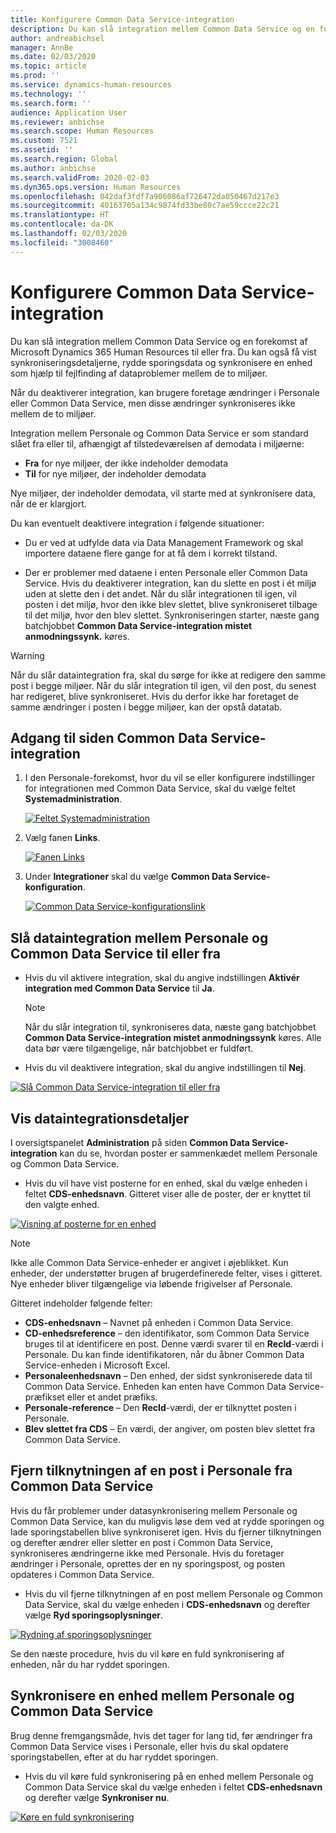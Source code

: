 ```yaml
---
title: Konfigurere Common Data Service-integration
description: Du kan slå integration mellem Common Data Service og en forekomst af Microsoft Dynamics 365 Human Resources til eller fra. Du kan også få vist synkroniseringsdetaljerne, rydde sporingsdata og synkronisere en enhed som hjælp til fejlfinding af dataproblemer mellem de to miljøer.
author: andreabichsel
manager: AnnBe
ms.date: 02/03/2020
ms.topic: article
ms.prod: ''
ms.service: dynamics-human-resources
ms.technology: ''
ms.search.form: ''
audience: Application User
ms.reviewer: anbichse
ms.search.scope: Human Resources
ms.custom: 7521
ms.assetid: ''
ms.search.region: Global
ms.author: anbichse
ms.search.validFrom: 2020-02-03
ms.dyn365.ops.version: Human Resources
ms.openlocfilehash: 042daf3fdf7a906086af726472da050467d217e3
ms.sourcegitcommit: 40163705a134c9874fd33be80c7ae59ccce22c21
ms.translationtype: HT
ms.contentlocale: da-DK
ms.lasthandoff: 02/03/2020
ms.locfileid: "3008460"
---
```

# <a name="configure-common-data-service-integration"></a>Konfigurere Common Data Service-integration

Du kan slå integration mellem Common Data Service og en forekomst af Microsoft Dynamics 365 Human Resources til eller fra. Du kan også få vist synkroniseringsdetaljerne, rydde sporingsdata og synkronisere en enhed som hjælp til fejlfinding af dataproblemer mellem de to miljøer.

Når du deaktiverer integration, kan brugere foretage ændringer i Personale eller Common Data Service, men disse ændringer synkroniseres ikke mellem de to miljøer.

Integration mellem Personale og Common Data Service er som standard slået fra eller til, afhængigt af tilstedeværelsen af demodata i miljøerne:

- **Fra** for nye miljøer, der ikke indeholder demodata
- **Til** for nye miljøer, der indeholder demodata

Nye miljøer, der indeholder demodata, vil starte med at synkronisere data, når de er klargjort.

Du kan eventuelt deaktivere integration i følgende situationer:

- Du er ved at udfylde data via Data Management Framework og skal importere dataene flere gange for at få dem i korrekt tilstand.

- Der er problemer med dataene i enten Personale eller Common Data Service. Hvis du deaktiverer integration, kan du slette en post i ét miljø uden at slette den i det andet. Når du slår integrationen til igen, vil posten i det miljø, hvor den ikke blev slettet, blive synkroniseret tilbage til det miljø, hvor den blev slettet. Synkroniseringen starter, næste gang batchjobbet **Common Data Service-integration mistet anmodningssynk.** køres.

> [!WARNING]
> Når du slår dataintegration fra, skal du sørge for ikke at redigere den samme post i begge miljøer. Når du slår integration til igen, vil den post, du senest har redigeret, blive synkroniseret. Hvis du derfor ikke har foretaget de samme ændringer i posten i begge miljøer, kan der opstå datatab.

## <a name="access-the-common-data-service-integration-page"></a>Adgang til siden Common Data Service-integration

1. I den Personale-forekomst, hvor du vil se eller konfigurere indstillinger for integrationen med Common Data Service, skal du vælge feltet **Systemadministration**.

    [![Feltet Systemadministration](./media/hr-select-system-administration.png)](./media/hr-select-system-administration.png)

2. Vælg fanen **Links**.

    [![Fanen Links](./media/hr-system-administration-links.png)](./media/hr-system-administration-links.png)

3. Under **Integrationer** skal du vælge **Common Data Service-konfiguration**.

    [![Common Data Service-konfigurationslink](./media/hr-select-common-data-service-configuration.png)](./media/hr-select-common-data-service-configuration.png)

## <a name="turn-data-integration-between-human-resources-and-common-data-service-on-or-off"></a>Slå dataintegration mellem Personale og Common Data Service til eller fra

- Hvis du vil aktivere integration, skal du angive indstillingen **Aktivér integration med Common Data Service** til **Ja**.

    > [!NOTE]
    > Når du slår integration til, synkroniseres data, næste gang batchjobbet **Common Data Service-integration mistet anmodningssynk** køres. Alle data bør være tilgængelige, når batchjobbet er fuldført.

- Hvis du vil deaktivere integration, skal du angive indstillingen til **Nej**.

[![Slå Common Data Service-integration til eller fra](./media/hr-enable-or-disable-common-data-service-integration.png)](./media/hr-enable-or-disable-common-data-service-integration.png)

## <a name="view-data-integration-details"></a>Vis dataintegrationsdetaljer

I oversigtspanelet **Administration** på siden **Common Data Service-integration** kan du se, hvordan poster er sammenkædet mellem Personale og Common Data Service.

- Hvis du vil have vist posterne for en enhed, skal du vælge enheden i feltet **CDS-enhedsnavn**. Gitteret viser alle de poster, der er knyttet til den valgte enhed.

[![Visning af posterne for en enhed](./media/hr-common-data-service-configuration-view-entity.png)](./media/hr-common-data-service-configuration-view-entity.png)

> [!NOTE]
> Ikke alle Common Data Service-enheder er angivet i øjeblikket. Kun enheder, der understøtter brugen af brugerdefinerede felter, vises i gitteret. Nye enheder bliver tilgængelige via løbende frigivelser af Personale.

Gitteret indeholder følgende felter:

- **CDS-enhedsnavn** – Navnet på enheden i Common Data Service.
- **CD-enhedsreference** – den identifikator, som Common Data Service bruges til at identificere en post. Denne værdi svarer til en **RecId**-værdi i Personale. Du kan finde identifikatoren, når du åbner Common Data Service-enheden i Microsoft Excel.
- **Personaleenhedsnavn** – Den enhed, der sidst synkroniserede data til Common Data Service. Enheden kan enten have Common Data Service-præfikset eller et andet præfiks.
- **Personale-reference** – Den **RecId**-værdi, der er tilknyttet posten i Personale.
- **Blev slettet fra CDS** – En værdi, der angiver, om posten blev slettet fra Common Data Service.

## <a name="remove-the-association-of-a-record-in-human-resources-from-common-data-service"></a>Fjern tilknytningen af en post i Personale fra Common Data Service

Hvis du får problemer under datasynkronisering mellem Personale og Common Data Service, kan du muligvis løse dem ved at rydde sporingen og lade sporingstabellen blive synkroniseret igen. Hvis du fjerner tilknytningen og derefter ændrer eller sletter en post i Common Data Service, synkroniseres ændringerne ikke med Personale. Hvis du foretager ændringer i Personale, oprettes der en ny sporingspost, og posten opdateres i Common Data Service.

- Hvis du vil fjerne tilknytningen af en post mellem Personale og Common Data Service, skal du vælge enheden i **CDS-enhedsnavn** og derefter vælge **Ryd sporingsoplysninger**.

[![Rydning af sporingsoplysninger](./media/hr-common-data-service-configuration-clear-tracking.png)](./media/hr-common-data-service-configuration-clear-tracking.png)

Se den næste procedure, hvis du vil køre en fuld synkronisering af enheden, når du har ryddet sporingen.

## <a name="sync-an-entity-between-human-resources-and-common-data-service"></a>Synkronisere en enhed mellem Personale og Common Data Service

Brug denne fremgangsmåde, hvis det tager for lang tid, før ændringer fra Common Data Service vises i Personale, eller hvis du skal opdatere sporingstabellen, efter at du har ryddet sporingen.

- Hvis du vil køre fuld synkronisering på en enhed mellem Personale og Common Data Service skal du vælge enheden i feltet **CDS-enhedsnavn** og derefter vælge **Synkroniser nu**.

[![Køre en fuld synkronisering](./media/hr-common-data-service-configuration-sync-now.png)](./media/hr-common-data-service-configuration-sync-now.png)


